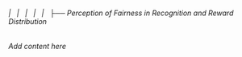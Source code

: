 ###### |   |   |   |   |   ├── Perception of Fairness in Recognition and Reward Distribution

*Add content here*